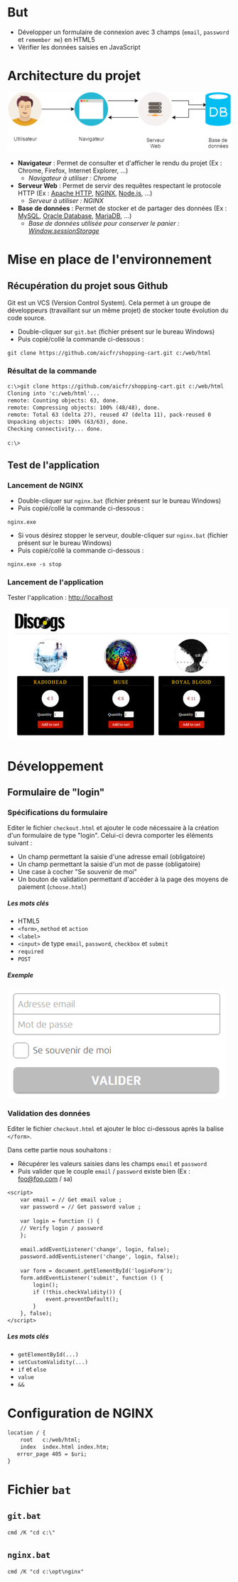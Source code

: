 # But

* Développer un formulaire de connexion avec 3 champs (`email`, `password` et `remember me`) en HTML5
* Vérifier les données saisies en JavaScript 

# Architecture du projet

![shipping_cart_architecture](images/doc/shipping_cart_architecture.png)

* __Navigateur__ : Permet de consulter et d'afficher le rendu du projet (Ex : Chrome, Firefox, Internet Explorer, ...)
    * _Navigateur à utiliser : Chrome_
* __Serveur Web__ : Permet de servir des requêtes respectant le protocole HTTP (Ex : [Apache HTTP](https://httpd.apache.org/), [NGINX](http://nginx.org), [Node.js](https://nodejs.org), ...)
    * _Serveur à utiliser : NGINX_
* __Base de données__ : Permet de stocker et de partager des données (Ex : [MySQL](https://www.mysql.fr), [Oracle Database](http://www.oracle.com/fr/database/overview/index.html), [MariaDB](https://mariadb.org), ...)
    * _Base de données utilisée pour conserver le panier : [Window.sessionStorage](https://developer.mozilla.org/fr/docs/Web/API/Window/sessionStorage)_

# Mise en place de l'environnement
## Récupération du projet sous Github

Git est un VCS (Version Control System). Cela permet à un groupe de développeurs (travaillant sur un même projet) de stocker toute évolution du code source.

* Double-cliquer sur `git.bat` (fichier présent sur le bureau Windows)
* Puis copié/collé la commande ci-dessous :

```
git clone https://github.com/aicfr/shopping-cart.git c:/web/html
```

### Résultat de la commande

```
c:\>git clone https://github.com/aicfr/shopping-cart.git c:/web/html
Cloning into 'c:/web/html'...
remote: Counting objects: 63, done.
remote: Compressing objects: 100% (48/48), done.
remote: Total 63 (delta 27), reused 47 (delta 11), pack-reused 0
Unpacking objects: 100% (63/63), done.
Checking connectivity... done.

c:\>
```

## Test de l'application
### Lancement de NGINX

* Double-cliquer sur `nginx.bat` (fichier présent sur le bureau Windows)
* Puis copié/collé la commande ci-dessous :

```
nginx.exe
```

* Si vous désirez stopper le serveur, double-cliquer sur `nginx.bat` (fichier présent sur le bureau Windows)
* Puis copié/collé la commande ci-dessous :

```
nginx.exe -s stop
```

### Lancement de l'application

Tester l'application : <http://localhost>

![discdog](images/doc/discdog.png)

# Développement
## Formulaire de "login"
### Spécifications du formulaire

Editer le fichier `checkout.html` et ajouter le code nécessaire à la création d'un formulaire de type "login". Celui-ci devra comporter les éléments suivant :

* Un champ permettant la saisie d'une adresse email (obligatoire)
* Un champ permettant la saisie d'un mot de passe (obligatoire)
* Une case à cocher "Se souvenir de moi"
* Un bouton de validation permettant d'accéder à la page des moyens de paiement (`choose.html`)

##### Les mots clés

* HTML5
* `<form>`, `method` et `action`
* `<label>`
* `<input>` de type `email`, `password`, `checkbox` et `submit`
* `required`
* `POST`

##### Exemple

![form](images/doc/form.png)

### Validation des données

Editer le fichier `checkout.html` et ajouter le bloc ci-dessous après la balise `</form>`.

Dans cette partie nous souhaitons :

* Récupérer les valeurs saisies dans les champs `email` et `password`
* Puis valider que le couple `email` / `password` existe bien (Ex : foo@foo.com / sa)

```
<script>
    var email = // Get email value ;
    var password = // Get password value ;

    var login = function () {
    // Verify login / password
    };

    email.addEventListener('change', login, false);
    password.addEventListener('change', login, false);

    var form = document.getElementById('loginForm');
    form.addEventListener('submit', function () {
        login();
        if (!this.checkValidity()) {
            event.preventDefault();
        }
    }, false);
</script>
```

##### Les mots clés

* `getElementById(...)`
* `setCustomValidity(...)`
* `if` et `else`
* `value`
* `&&`

# Configuration de NGINX

```
location / {
    root   c:/web/html;
    index  index.html index.htm;
   error_page 405 = $uri;
}
```

# Fichier `bat`
## `git.bat`

```
cmd /K "cd c:\"
```

## `nginx.bat`

```
cmd /K "cd c:\opt\nginx"
```
